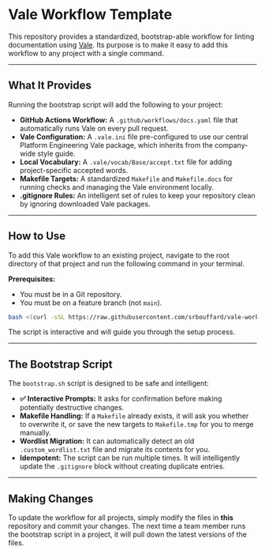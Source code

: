 # Vale Workflow Template 

This repository provides a standardized, bootstrap-able workflow for linting documentation using [Vale](https://vale.sh/). Its purpose is to make it easy to add this workflow to any project with a single command.

-----

## What It Provides

Running the bootstrap script will add the following to your project:

  * **GitHub Actions Workflow:** A `.github/workflows/docs.yaml` file that automatically runs Vale on every pull request.
  * **Vale Configuration:** A `.vale.ini` file pre-configured to use our central Platform Engineering Vale package, which inherits from the company-wide style guide.
  * **Local Vocabulary:** A `.vale/vocab/Base/accept.txt` file for adding project-specific accepted words.
  * **Makefile Targets:** A standardized `Makefile` and `Makefile.docs` for running checks and managing the Vale environment locally.
  * **.gitignore Rules:** An intelligent set of rules to keep your repository clean by ignoring downloaded Vale packages.

-----

## How to Use

To add this Vale workflow to an existing project, navigate to the root directory of that project and run the following command in your terminal.

**Prerequisites:**

  * You must be in a Git repository.
  * You must be on a feature branch (not `main`).

<!-- end list -->

```bash
bash <(curl -sSL https://raw.githubusercontent.com/srbouffard/vale-workflow-template/main/bootstrap.sh)
```

The script is interactive and will guide you through the setup process.

-----

## The Bootstrap Script

The `bootstrap.sh` script is designed to be safe and intelligent:

  * **✅ Interactive Prompts:** It asks for confirmation before making potentially destructive changes.
  * **Makefile Handling:** If a `Makefile` already exists, it will ask you whether to overwrite it, or save the new targets to `Makefile.tmp` for you to merge manually.
  * **Wordlist Migration:** It can automatically detect an old `.custom_wordlist.txt` file and migrate its contents for you.
  * **Idempotent:** The script can be run multiple times. It will intelligently update the `.gitignore` block without creating duplicate entries.

-----

## Making Changes

To update the workflow for all projects, simply modify the files in **this** repository and commit your changes. The next time a team member runs the bootstrap script in a project, it will pull down the latest versions of the files.
